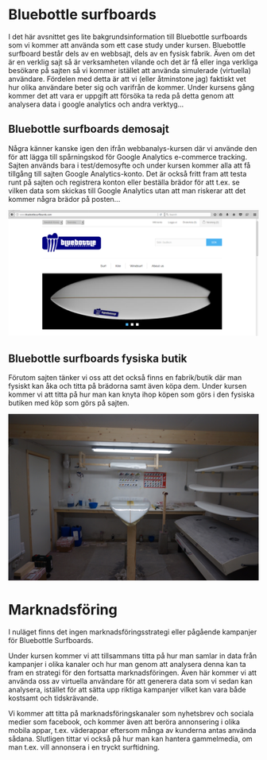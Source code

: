 # Bluebottle surfboards
I det här avsnittet ges lite bakgrundsinformation till Bluebottle surfboards som vi kommer att använda som ett case study under kursen. Bluebottle surfboard består dels av en webbsajt, dels av en fysisk fabrik. Även om det är en verklig sajt så är verksamheten vilande och det är få eller inga verkliga besökare på sajten så vi kommer istället att använda simulerade (virtuella) användare. Fördelen med detta är att vi (eller åtminstone jag) faktiskt vet hur olika användare beter sig och varifrån de kommer. Under kursens gång kommer det att vara er uppgift att försöka ta reda på detta genom att analysera data i google analytics och andra verktyg… 


## Bluebottle surfboards demosajt 

Några känner kanske igen den ifrån webbanalys-kursen där vi använde den för att lägga till spårningskod för Google Analytics e-commerce tracking. Sajten används bara i test/demosyfte och under kursen kommer alla att få tillgång till sajten Google Analytics-konto. Det är också fritt fram att testa runt på sajten och registrera konton eller beställa brädor för att t.ex. se vilken data som skickas till Google Analytics utan att man riskerar att det kommer några brädor på posten... 

![Bluebottle demosajt](images/bluebottle_sajt.png)


## Bluebottle surfboards fysiska butik

Förutom sajten tänker vi oss att det också finns en fabrik/butik där man fysiskt kan åka och titta på brädorna samt även köpa dem. Under kursen kommer vi att titta på hur man kan knyta ihop köpen som görs i den fysiska butiken med köp som görs på sajten.


![Bluebottle demosajt](images/bluebottle_fabrik.jpg)

# Marknadsföring

I nuläget finns det ingen marknadsföringsstrategi eller pågående kampanjer för Bluebottle Surfboards. 

Under kursen kommer vi att tillsammans titta på hur man samlar in data från kampanjer i olika kanaler och hur man genom att analysera denna kan ta fram en strategi för den fortsatta marknadsföringen. Även här kommer vi att använda oss av virtuella användare för att generera data som vi sedan kan analysera, istället för att sätta upp riktiga kampanjer vilket kan vara både kostsamt och tidskrävande.

Vi kommer att titta på marknadsföringskanaler som nyhetsbrev och sociala medier som facebook, och kommer även att beröra annonsering i olika mobila appar, t.ex. väderappar eftersom många av kunderna antas använda sådana. Slutligen tittar vi också på hur man kan hantera gammelmedia, om man t.ex. vill annonsera i en tryckt surftidning. 

